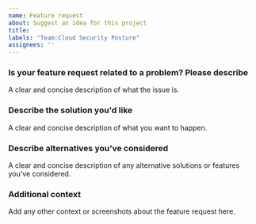 ```yaml
---
name: Feature request
about: Suggest an idea for this project
title:
labels: "Team:Cloud Security Posture"
assignees: ''
---
```


### Is your feature request related to a problem? Please describe

A clear and concise description of what the issue is.

### Describe the solution you'd like

A clear and concise description of what you want to happen.

### Describe alternatives you've considered

A clear and concise description of any alternative solutions or features you've considered.

### Additional context

Add any other context or screenshots about the feature request here.
